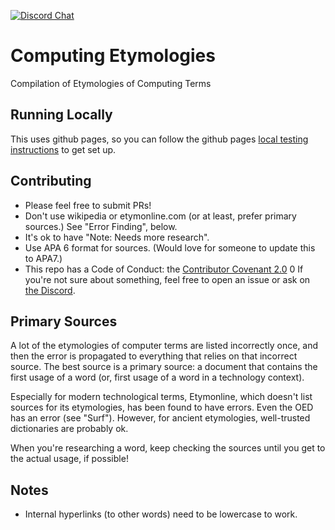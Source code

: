 [![Discord Chat](https://img.shields.io/discord/732473346867986442.svg)](https://discord.gg/uN2AAr8)

# Computing Etymologies

Compilation of Etymologies of Computing Terms

## Running Locally

This uses github pages, so you can follow the github pages [local testing instructions](https://docs.github.com/en/github/working-with-github-pages/testing-your-github-pages-site-locally-with-jekyll) to get set up.

## Contributing

- Please feel free to submit PRs!
- Don't use wikipedia or etymonline.com (or at least, prefer primary sources.) See "Error Finding", below.
- It's ok to have "Note: Needs more research".
- Use APA 6 format for sources. (Would love for someone to update this to APA7.)
- This repo has a Code of Conduct: the [Contributor Covenant 2.0](https://www.contributor-covenant.org/version/2/0/code_of_conduct/)
0 If you're not sure about something, feel free to open an issue or ask on [the Discord](https://discord.gg/uN2AAr8).

## Primary Sources

A lot of the etymologies of computer terms are listed incorrectly once, and then the error is propagated to everything that relies on that incorrect source. The best source is a primary source: a document that contains the first usage of a word (or, first usage of a word in a technology context).

Especially for modern technological terms, Etymonline, which doesn't list sources for its etymologies, has been found to have errors. Even the OED has an error (see "Surf"). However, for ancient etymologies, well-trusted dictionaries are probably ok.

When you're researching a word, keep checking the sources until you get to the actual usage, if possible!

## Notes

- Internal hyperlinks (to other words) need to be lowercase to work.
